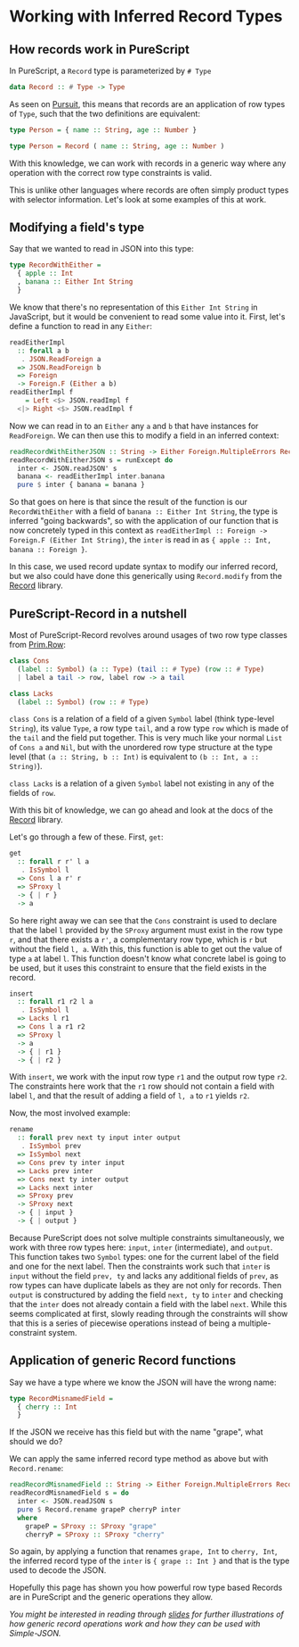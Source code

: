 # Working with Inferred Record Types

## How records work in PureScript

In PureScript, a `Record` type is parameterized by `# Type`

```hs
data Record :: # Type -> Type
```

As seen on [Pursuit](https://pursuit.purescript.org/builtins/docs/Prim#t:Record), this means that records are an application of row types of `Type`, such that the two definitions are equivalent:

```hs
type Person = { name :: String, age :: Number }

type Person = Record ( name :: String, age :: Number )
```

With this knowledge, we can work with records in a generic way where any operation with the correct row type constraints is valid.

This is unlike other languages where records are often simply product types with selector information. Let's look at some examples of this at work.

## Modifying a field's type

Say that we wanted to read in JSON into this type:

```hs
type RecordWithEither =
  { apple :: Int
  , banana :: Either Int String
  }
```

We know that there's no representation of this `Either Int String` in JavaScript, but it would be convenient to read some value into it. First, let's define a function to read in any `Either`:

```hs
readEitherImpl
  :: forall a b
   . JSON.ReadForeign a
  => JSON.ReadForeign b
  => Foreign
  -> Foreign.F (Either a b)
readEitherImpl f
    = Left <$> JSON.readImpl f
  <|> Right <$> JSON.readImpl f
```

Now we can read in to an `Either` any `a` and `b` that have instances for `ReadForeign`. We can then use this to modify a field in an inferred context:

```hs
readRecordWithEitherJSON :: String -> Either Foreign.MultipleErrors RecordWithEither
readRecordWithEitherJSON s = runExcept do
  inter <- JSON.readJSON' s
  banana <- readEitherImpl inter.banana
  pure $ inter { banana = banana }
```

So that goes on here is that since the result of the function is our `RecordWithEither` with a field of `banana :: Either Int String`, the type is inferred "going backwards", so with the application of our function that is now concretely typed in this context as `readEitherImpl :: Foreign -> Foreign.F (Either Int String)`, the `inter` is read in as `{ apple :: Int, banana :: Foreign }`.

In this case, we used record update syntax to modify our inferred record, but we also could have done this generically using `Record.modify` from the [Record](https://pursuit.purescript.org/packages/purescript-record) library.

## PureScript-Record in a nutshell

Most of PureScript-Record revolves around usages of two row type classes from [Prim.Row](https://justinwoo.github.io/generated-docs-12/generated-docs/Prim.Row.html):

```hs
class Cons
  (label :: Symbol) (a :: Type) (tail :: # Type) (row :: # Type)
  | label a tail -> row, label row -> a tail

class Lacks
  (label :: Symbol) (row :: # Type)
```

`class Cons` is a relation of a field of a given `Symbol` label (think type-level `String`), its value `Type`, a row type `tail`, and a row type `row` which is made of the `tail` and the field put together. This is very much like your normal `List` of `Cons a` and `Nil`, but with the unordered row type structure at the type level (that `(a :: String, b :: Int)` is equivalent to `(b :: Int, a :: String)`).

`class Lacks` is a relation of a given `Symbol` label not existing in any of the fields of `row`.

With this bit of knowledge, we can go ahead and look at the docs of the [Record](https://pursuit.purescript.org/packages/purescript-record) library.

Let's go through a few of these. First, `get`:

```hs
get
  :: forall r r' l a
   . IsSymbol l
  => Cons l a r' r
  => SProxy l
  -> { | r }
  -> a
```

So here right away we can see that the `Cons` constraint is used to declare that the label `l` provided by the `SProxy` argument must exist in the row type `r`, and that there exists a `r'`, a complementary row type, which is `r` but without the field `l, a`. With this, this function is able to get out the value of type `a` at label `l`. This function doesn't know what concrete label is going to be used, but it uses this constraint to ensure that the field exists in the record.

```hs
insert
  :: forall r1 r2 l a
   . IsSymbol l
  => Lacks l r1
  => Cons l a r1 r2
  => SProxy l
  -> a
  -> { | r1 }
  -> { | r2 }
```

With `insert`, we work with the input row type `r1` and the output row type `r2`. The constraints here work that the `r1` row should not contain a field with label `l`, and that the result of adding a field of `l, a` to `r1` yields `r2`.

Now, the most involved example:

```hs
rename
  :: forall prev next ty input inter output
   . IsSymbol prev
  => IsSymbol next
  => Cons prev ty inter input
  => Lacks prev inter
  => Cons next ty inter output
  => Lacks next inter
  => SProxy prev
  -> SProxy next
  -> { | input }
  -> { | output }
```

Because PureScript does not solve multiple constraints simultaneously, we work with three row types here: `input`, `inter` (intermediate), and `output`. This function takes two `Symbol` types: one for the current label of the field and one for the next label. Then the constraints work such that `inter` is `input` without the field `prev, ty` and lacks any additional fields of `prev`, as row types can have duplicate labels as they are not only for records. Then `output` is constructured by adding the field `next, ty` to `inter` and checking that the `inter` does not already contain a field with the label `next`. While this seems complicated at first, slowly reading through the constraints will show that this is a series of piecewise operations instead of being a multiple-constraint system.

## Application of generic Record functions

Say we have a type where we know the JSON will have the wrong name:

```hs
type RecordMisnamedField =
  { cherry :: Int
  }
```

If the JSON we receive has this field but with the name "grape", what should we do?

We can apply the same inferred record type method as above but with `Record.rename`:

```hs
readRecordMisnamedField :: String -> Either Foreign.MultipleErrors RecordMisnamedField
readRecordMisnamedField s = do
  inter <- JSON.readJSON s
  pure $ Record.rename grapeP cherryP inter
  where
    grapeP = SProxy :: SProxy "grape"
    cherryP = SProxy :: SProxy "cherry"
```

So again, by applying a function that renames `grape, Int` to `cherry, Int`, the inferred record type of the `inter` is `{ grape :: Int }` and that is the type used to decode the JSON.

Hopefully this page has shown you how powerful row type based Records are in PureScript and the generic operations they allow.

*You might be interested in reading through [slides](https://speakerdeck.com/justinwoo/easy-json-deserialization-with-simple-json-and-record) for further illustrations of how generic record operations work and how they can be used with Simple-JSON.*
